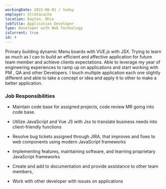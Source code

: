 ```yaml
---
workingDate: 2022-06-01 / today
employer: Stratacache
location: Dayton, Ohio
jobTitle: Application Developer
type: Developer with Web Technology
isCurrent: true
id: 4
---
```


Primary building dynamic Menu boards with VUE.js with JSX. Trying to learn as much as I can to build an efficient and affective application for future team member and achieve clients expectations. Able to leverage my year of engineering experiences to ramp up on applications and start working with PM , QA and other Developers. I touch multiple application each one slightly different and able to take a concept or idea and apply it to other to make a better application.

### Job Responsibilities

- Maintain code base for assigned projects, code review MR going into code base.

- Utilize JavaScript and Vue JS with Jsx to translate business needs into client-friendly functions

- Resolve bug tickets assigned through JIRA, that improves and fixes to web components using modern JavaScript frameworks

- Implementing features, maintaining software, and learning proprietary JavaScript frameworks

- Create and add to documentation and provide assistance to other team members,

- Work with other developer with issues on applications
